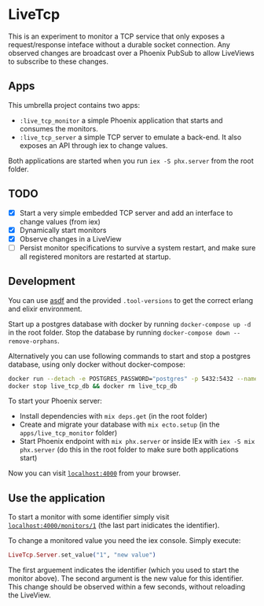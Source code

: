 # LiveTcp

This is an experiment to monitor a TCP service that only exposes a request/response inteface without a durable socket connection.
Any observed changes are broadcast over a Phoenix PubSub to allow LiveViews to subscribe to these changes.

## Apps

This umbrella project contains two apps:
- `:live_tcp_monitor` a simple Phoenix application that starts and consumes the monitors.
- `:live_tcp_server` a simple TCP server to emulate a back-end. It also exposes an API through iex to change values.

Both applications are started when you run `iex -S phx.server` from the root folder.

## TODO

- [x] Start a very simple embedded TCP server and add an interface to change values (from iex)
- [x] Dynamically start monitors
- [x] Observe changes in a LiveView
- [ ] Persist monitor specifications to survive a system restart,
      and make sure all registered monitors are restarted at startup.

## Development

You can use [asdf](https://github.com/asdf-vm/asdf) and the provided `.tool-versions` to get the
correct erlang and elixir environment.

Start up a postgres database with docker by running `docker-compose up -d` in the root folder.
Stop the database by running `docker-compose down --remove-orphans`.

Alternatively you can use following commands to start and stop a postgres database,
using only docker without docker-compose:
```sh
docker run --detach -e POSTGRES_PASSWORD="postgres" -p 5432:5432 --name live_tcp_db postgres
docker stop live_tcp_db && docker rm live_tcp_db
```

To start your Phoenix server:

  * Install dependencies with `mix deps.get` (in the root folder)
  * Create and migrate your database with `mix ecto.setup` (in the `apps/live_tcp_monitor` folder)
  * Start Phoenix endpoint with `mix phx.server` or inside IEx with `iex -S mix phx.server`
    (do this in the root folder to make sure both applications start)

Now you can visit [`localhost:4000`](http://localhost:4000) from your browser.

## Use the application

To start a monitor with some identifier simply visit [`localhost:4000/monitors/1`](http://localhost:4000/monitors/1)
(the last part inidicates the identifier).

To change a monitored value you need the iex console. Simply execute:
```elixir
LiveTcp.Server.set_value("1", "new value")
```
The first arguement indicates the identifier (which you used to start the monitor above). The second argument is the new
value for this identifier. This change should be observed within a few seconds, without reloading the LiveView.
